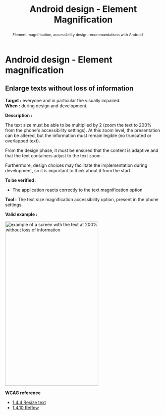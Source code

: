 ﻿---
title: "Android design - Element Magnification"
abstract: "Element magnification, accessibility design recommandations with Android"
---

# Android design - Element magnification

## Enlarge texts without loss of information

**Target&nbsp;:** everyone and in particular the visually impaired.  
**When&nbsp;:** during design and development.

**Description&nbsp;:** 

The text size must be able to be multiplied by 2 (zoom the text to 200% from the phone's accessibility settings). At this zoom level, the presentation can be altered, but the information must remain legible (no truncated or overlapped text).

From the design phase, it must be ensured that the content is adaptive and that the text containers adjust to the text zoom. 

Furthermore, design choices may facilitate the implementation during development, so it is important to think about it from the start.

**To be verified&nbsp;:**

- The application reacts correctly to the text magnification option

**Tool&nbsp;:**
The text size magnification accessibility option, present in the phone settings.


**Valid example&nbsp;:**  

<img src="../../../images/agrandissement.jpg" alt="example of a screen with the text at 200% without loss of information" width="300" height="530">


**<abbr>WCAG</abbr> reference**  
- <a lang="en" href="https://www.w3.org/TR/WCAG22/#resize-text">1.4.4 Resize text</a>
- <a lang="en" href="https://www.w3.org/TR/WCAG22/#reflow">1.4.10 Reflow</a>

